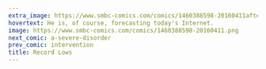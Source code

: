 ```yaml
---
extra_image: https://www.smbc-comics.com/comics/1460388598-20160411after.png
hovertext: He is, of course, forecasting today's Internet.
image: https://www.smbc-comics.com/comics/1460388598-20160411.png
next_comic: a-severe-disorder
prev_comic: intervention
title: Record Lows
---
```


